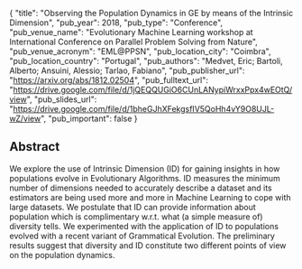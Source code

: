 {
  "title": "Observing the Population Dynamics in GE by means of the Intrinsic Dimension",
  "pub_year": 2018,
  "pub_type": "Conference",
  "pub_venue_name": "Evolutionary Machine Learning workshop at International Conference on Parallel Problem Solving from Nature",
  "pub_venue_acronym": "EML@PPSN",
  "pub_location_city": "Coimbra",
  "pub_location_country": "Portugal",
  "pub_authors": "Medvet, Eric; Bartoli, Alberto; Ansuini, Alessio; Tarlao, Fabiano",
  "pub_publisher_url": "https://arxiv.org/abs/1812.02504",
  "pub_fulltext_url": "https://drive.google.com/file/d/1jQEQQUGiO6CUnLANypiWrxxPpx4wEOtQ/view",
  "pub_slides_url": "https://drive.google.com/file/d/1bheGJhXFekgsfIV5QoHh4vY9O8UJL-wZ/view",
  "pub_important": false
}

## Abstract
We explore the use of Intrinsic Dimension (ID) for gaining insights in how populations evolve in Evolutionary Algorithms. ID measures the minimum number of dimensions needed to accurately describe a dataset and its estimators are being used more and more in Machine Learning to cope with large datasets. We postulate that ID can provide information about population which is complimentary w.r.t. what (a simple measure of) diversity tells. We experimented with the application of ID to populations evolved with a recent variant of Grammatical Evolution. The preliminary results suggest that diversity and ID constitute two different points of view on the population dynamics.
